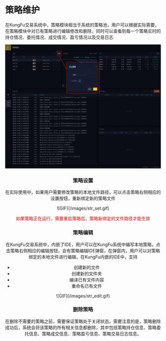 # 策略维护

在KungFu交易系统中，策略模块相当于系统的策略池，用户可以根据实际需要，在策略模块中对已有策略进行编辑修改和删除，同时可以查看到每一个策略实时的持仓情况、委托情况、成交情况、盈亏情况以及交易日志

<div align=center><img src="/images/add_str.png" width="640" height="400">

### 策略设置

在实际使用中，如果用户需要修改策略的本地文件路径，可以点击策略右侧相应的设置按钮，重新绑定新的策略文件

 <div align=center>![GIF](/images/str_set.gif)

<font color = red>如果策略正在运行，需要重启策略后，策略新绑定的文件路径才能生效</font>

### 策略编辑

在KungFu交易系统中，内嵌了IDE，用户可以在KungFu系统中编写本地策略，点击策略右侧相应的编辑按钮，会有策略编辑IDE弹窗，在弹窗内，用户可以对策略绑定的本地文件进行编辑，在KungFu内嵌的IDE中，支持

- 创建新的文件
- 创建新的文件夹
- 编译已有文件内容
- 重命名已有文件

<div align=center>![GIF](/images/str_edit.gif)

### 删除策略

在删除不需要的策略之前，需要保证策略处于关闭状态，需要注意的是，策略删除成功后，系统会将该策略的所有相关信息都删除，其中包括策略持仓信息、策略委托信息、策略成交信息、策略盈亏信息、策略交易日志信息。

